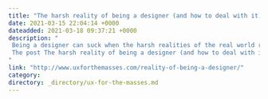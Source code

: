 ```yaml
---
title: "The harsh reality of being a designer (and how to deal with it)"
date: 2021-03-15 22:04:14 +0000
dateadded: 2021-03-18 09:37:21 +0000
description: "  
 Being a designer can suck when the harsh realities of the real world repeatedly crush your design dreams. Get some tips for minimising the chances of this happening and for dealing with it if it does. 
 The post The harsh reality of being a designer (and how to deal with it) appeared first on UXM. 
"
link: "http://www.uxforthemasses.com/reality-of-being-a-designer/"
category:
directory: _directory/ux-for-the-masses.md
---
```

